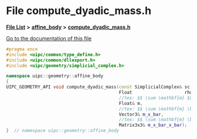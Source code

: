 

# File compute\_dyadic\_mass.h

[**File List**](files.md) **>** [**affine\_body**](dir_0434b40e061af98901db13a48821d02b.md) **>** [**compute\_dyadic\_mass.h**](compute__dyadic__mass_8h.md)

[Go to the documentation of this file](compute__dyadic__mass_8h.md)


```C++
#pragma once
#include <uipc/common/type_define.h>
#include <uipc/common/dllexport.h>
#include <uipc/geometry/simplicial_complex.h>

namespace uipc::geometry::affine_body
{
UIPC_GEOMETRY_API void compute_dyadic_mass(const SimplicialComplex& sc,
                                           Float                    rho,
                                           //tex: $$ \sum \mathbf{m} $$
                                           Float& m,
                                           //tex: $$ \sum \mathbf{m} \bar{\mathbf{x}} $$
                                           Vector3& m_x_bar,
                                           //tex: $$ \sum \mathbf{m} \bar{\mathbf{x}} \cdot \bar{\mathbf{x}}^T$$
                                           Matrix3x3& m_x_bar_x_bar);
}  // namespace uipc::geometry::affine_body
```



